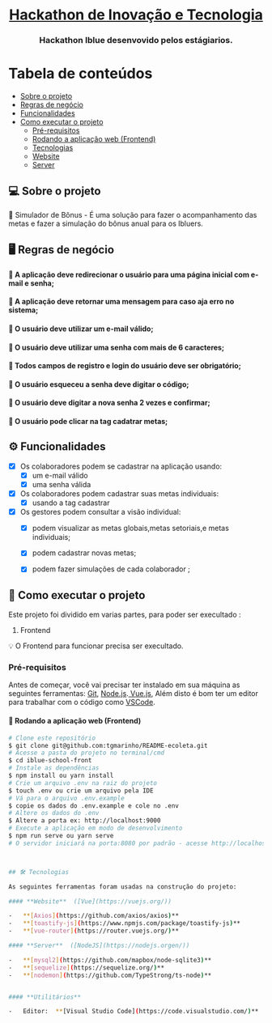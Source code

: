 <h1 align="center">
      <a href="#" alt=> Hackathon de Inovação e Tecnologia </a>
</h1>


<h3 align="center">
     Hackathon Iblue desenvovido pelos estágiarios.
</h3>


    
    

Tabela de conteúdos
=================
<!--ts-->
   * [Sobre o projeto](#-sobre-o-projeto)
   * [Regras de negócio](#-regras-de-negocio)
   * [Funcionalidades](#-funcionalidades)
   * [Como executar o projeto](#-como-executar-o-projeto)
     * [Pré-requisitos](#pré-requisitos)
     * [Rodando a aplicação web (Frontend)](#user-content--rodando-a-aplicação-web-frontend)
     * [Tecnologias](#-tecnologias)
     * [Website](#user-content-website--react----typescript)
     * [Server](#user-content-server--nodejs----typescript)
<!--te-->



## 💻 Sobre o projeto

🏫 Simulador de Bônus -  É uma solução para fazer o acompanhamento das metas e fazer a simulação do bônus anual para os Ibluers.

 
##    🖥️ Regras de negócio
####  🧍  A aplicação deve redirecionar o usuário para uma página inicial com e-mail e senha;
####  🧍  A aplicação deve retornar uma mensagem para caso aja erro no sistema;
####  🧍  O usuário deve utilizar um e-mail válido;
####  🧍  O usuário deve utilizar uma senha com mais de 6 caracteres;
####  🧍  Todos campos de registro e login do usuário deve ser obrigatório;
####  🧍  O usuário esqueceu a senha deve digitar o código;
####  🧍  O usuário deve digitar a nova senha 2 vezes e confirmar;
####  🧍  O usuário pode clicar na tag cadatrar metas;


## ⚙️ Funcionalidades

- [x] Os colaboradores podem se cadastrar na aplicação usando:
  - [x] um e-mail válido
  - [x] uma senha válida

- [x] Os colaboradores podem cadastrar suas metas individuais:
  - [x] usando a tag cadastrar

- [x] Os gestores podem consultar a visão individual:
  - [x] podem visualizar as metas globais,metas setoriais,e metas individuais;
  - [x] podem cadastrar novas metas;
  - [x] podem fazer simulações de cada colaborador ;


## 🚀 Como executar o projeto

Este projeto foi dividido em varias partes, para poder ser execultado :
1. Frontend

💡 O Frontend para funcionar precisa ser execultado.

### Pré-requisitos

Antes de começar, você vai precisar ter instalado em sua máquina as seguintes ferramentas:
[Git](https://git-scm.com), [Node.js](https://nodejs.org/en/).[ Vue.js](https://vuejs.org/), Além disto é bom ter um editor para trabalhar com o código como [VSCode](https://code.visualstudio.com/).


#### 🧭 Rodando a aplicação web (Frontend)

```bash
# Clone este repositório
$ git clone git@github.com:tgmarinho/README-ecoleta.git
# Acesse a pasta do projeto no terminal/cmd
$ cd iblue-school-front
# Instale as dependências
$ npm install ou yarn install
# Crie um arquivo .env na raiz do projeto
$ touch .env ou crie um arquivo pela IDE
# Vá para o arquivo .env.example
$ copie os dados do .env.example e cole no .env
# Altere os dados do .env 
$ Altere a porta ex: http://localhost:9000
# Execute a aplicação em modo de desenvolvimento
$ npm run serve ou yarn serve
# O servidor iniciará na porta:8080 por padrão - acesse http://localhost:9000



## 🛠 Tecnologias

As seguintes ferramentas foram usadas na construção do projeto:

#### **Website**  ([Vue](https://vuejs.org/))

-   **[Axios](https://github.com/axios/axios)**
-   **[toastify-js](https://www.npmjs.com/package/toastify-js)**
-   **[vue-router](https://router.vuejs.org/)**

#### **Server**  ([NodeJS](https://nodejs.orgen/))

-   **[mysql2](https://github.com/mapbox/node-sqlite3)**
-   **[sequelize](https://sequelize.org/)**
-   **[nodemon](https://github.com/TypeStrong/ts-node)**


#### **Utilitários**

-   Editor:  **[Visual Studio Code](https://code.visualstudio.com/)**



  
























